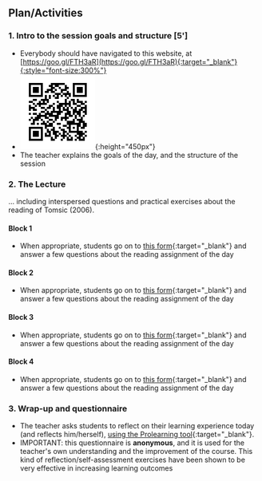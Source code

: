 ## Plan/Activities

### 1. Intro to the session goals and structure **[5']**
* Everybody should have navigated to this website, at [https://goo.gl/FTH3aR](https://goo.gl/FTH3aR){:target="_blank"}{:style="font-size:300%"}
* ![... or scan this!](assets/qr.png){:height="450px"}
* The teacher explains the goals of the day, and the structure of the session

### 2. The Lecture

... including interspersed questions and practical exercises about the reading of Tomsic (2006).

#### **Block 1**

* When appropriate, students go on to [this form](){:target="_blank"} and answer a few questions about the reading assignment of the day

#### **Block 2**

* When appropriate, students go on to [this form](){:target="_blank"} and answer a few questions about the reading assignment of the day

#### **Block 3**

* When appropriate, students go on to [this form](){:target="_blank"} and answer a few questions about the reading assignment of the day

#### **Block 4**

* When appropriate, students go on to [this form](){:target="_blank"} and answer a few questions about the reading assignment of the day


### 3. Wrap-up and questionnaire
* The teacher asks students to reflect on their learning experience today (and reflects him/herself), [using the Prolearning tool](http://prolearning.realto.ch/){:target="_blank"}.
* IMPORTANT: this questionnaire is **anonymous**, and it is used for the teacher's own understanding and the improvement of the course. This kind of reflection/self-assessment exercises have been shown to be very effective in increasing learning outcomes
